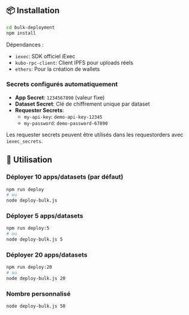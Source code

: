 ## 📦 Installation

```bash
cd bulk-deployment
npm install
```

Dépendances :

- `iexec`: SDK officiel iExec
- `kubo-rpc-client`: Client IPFS pour uploads réels
- `ethers`: Pour la création de wallets


### Secrets configurés automatiquement

- **App Secret**: `1234567890` (valeur fixe)
- **Dataset Secret**: Clé de chiffrement unique par dataset
- **Requester Secrets**:
  - `my-api-key`: `demo-api-key-12345`
  - `my-password`: `demo-password-67890`

Les requester secrets peuvent être utilisés dans les requestorders avec `iexec_secrets`.

## 🎯 Utilisation

### Déployer 10 apps/datasets (par défaut)

```bash
npm run deploy
# ou
node deploy-bulk.js
```

### Déployer 5 apps/datasets

```bash
npm run deploy:5
# ou
node deploy-bulk.js 5
```

### Déployer 20 apps/datasets

```bash
npm run deploy:20
# ou
node deploy-bulk.js 20
```

### Nombre personnalisé

```bash
node deploy-bulk.js 50
```

